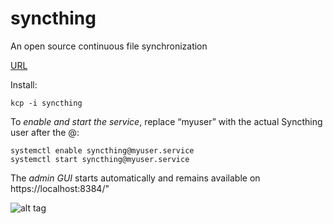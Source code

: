 # syncthing

An open source continuous file synchronization

[URL](http://syncthing.net/)

Install:
```
kcp -i syncthing
```

To *enable and start the service*, replace “myuser” with the actual Syncthing
user after the @:
```
systemctl enable syncthing@myuser.service
systemctl start syncthing@myuser.service
```

The *admin GUI* starts automatically and remains available on https://localhost:8384/"

![alt tag](http://i.imgur.com/VWzG7V3.png)


